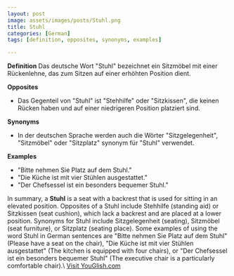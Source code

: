 ```yaml
---
layout: post
image: assets/images/posts/Stuhl.png
title: Stuhl
categories: [German]
tags: [definition, opposites, synonyms, examples]

---
```


**Definition**
Das deutsche Wort "Stuhl" bezeichnet ein Sitzmöbel mit einer Rückenlehne, das zum Sitzen auf einer erhöhten Position dient. 

**Opposites**
- Das Gegenteil von "Stuhl" ist "Stehhilfe" oder "Sitzkissen", die keinen Rücken haben und auf einer niedrigeren Position platziert sind.

**Synonyms**
- In der deutschen Sprache werden auch die Wörter "Sitzgelegenheit", "Sitzmöbel" oder "Sitzplatz" synonym für "Stuhl" verwendet.

**Examples**
- "Bitte nehmen Sie Platz auf dem Stuhl."
- "Die Küche ist mit vier Stühlen ausgestattet."
- "Der Chefsessel ist ein besonders bequemer Stuhl."

In summary, a **Stuhl** is a seat with a backrest that is used for sitting in an elevated position. Opposites of a Stuhl include Stehhilfe (standing aid) or Sitzkissen (seat cushion), which lack a backrest and are placed at a lower position. Synonyms for Stuhl include Sitzgelegenheit (seating), Sitzmöbel (seat furniture), or Sitzplatz (seating place). Some examples of using the word Stuhl in German sentences are "Bitte nehmen Sie Platz auf dem Stuhl" (Please have a seat on the chair), "Die Küche ist mit vier Stühlen ausgestattet" (The kitchen is equipped with four chairs), or "Der Chefsessel ist ein besonders bequemer Stuhl" (The executive chair is a particularly comfortable chair).\ <a id="yg-widget-0" class="youglish-widget" data-query="Stuhl" data-lang="german" data-components="8412" data-auto-start="0" data-bkg-color="theme_light" data-title="How%20to%20pronounce%20Stuhl%20in%20German"  rel="nofollow" href="https://youglish.com">Visit YouGlish.com</a><script async src="https://youglish.com/public/emb/widget.js" charset="utf-8"></script>